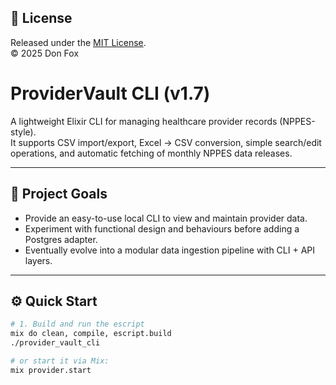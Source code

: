 ## 📝 License
Released under the [MIT License](./LICENSE).  
© 2025 Don Fox

# ProviderVault CLI (v1.7)
A lightweight Elixir CLI for managing healthcare provider records (NPPES-style).  
It supports CSV import/export, Excel → CSV conversion, simple search/edit operations, and automatic fetching of monthly NPPES data releases.

---

## 🧭 Project Goals
- Provide an easy-to-use local CLI to view and maintain provider data.  
- Experiment with functional design and behaviours before adding a Postgres adapter.  
- Eventually evolve into a modular data ingestion pipeline with CLI + API layers.

---

## ⚙️ Quick Start
```bash
# 1. Build and run the escript
mix do clean, compile, escript.build
./provider_vault_cli

# or start it via Mix:
mix provider.start